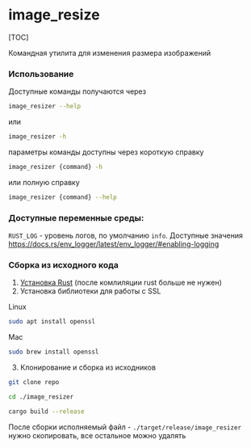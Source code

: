 # image_resize

[TOC]

Командная утилита для изменения размера изображений

### Использование

Доступные команды получаются через

```bash
image_resizer --help 
```

или

```bash
image_resizer -h
```

параметры команды доступны через короткую справку

```bash
image_resizer {command} -h
```

или полную справку

```bash
image_resizer {command} --help
```

### Доступные переменные среды:

`RUST_LOG` - уровень логов, по умолчанию `info`. Доступные
значения  https://docs.rs/env_logger/latest/env_logger/#enabling-logging

### Сборка из исходного кода

1) [Установка Rust](https://www.rust-lang.org/tools/install) (после комлиляции rust больше не нужен)
2) Установка библиотеки для работы с SSL

Linux

```bash
sudo apt install openssl
```

Mac

```bash
sudo brew install openssl
```

3) Клонирование и сборка из исходников

```bash
git clone repo

cd ./image_resizer
```

```bash
cargo build --release
```

После сборки исполняемый файл - `./target/release/image_resizer` нужно скопировать, все остальное можно удалять